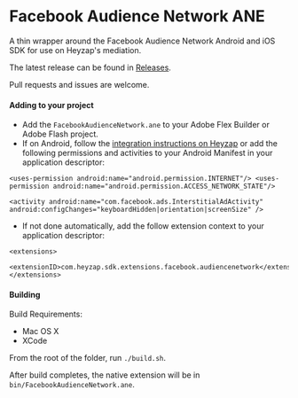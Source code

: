 # Facebook Audience Network ANE

A thin wrapper around the Facebook Audience Network Android and iOS SDK for use on Heyzap's mediation.

The latest release can be found in [Releases](https://github.com/Heyzap/facebook-audience-network-ane/releases).

Pull requests and issues are welcome.

#### Adding to your project

* Add the `FacebookAudienceNetwork.ane` to your Adobe Flex Builder or Adobe Flash project.
* If on Android, follow the [integration instructions on Heyzap](https://developers.heyzap.com/docs/ane_setup_and_requirements#unityads#facebook-audience-network) or add the following permissions and activities to your Android Manifest in your application descriptor:
 
`<uses-permission android:name="android.permission.INTERNET"/>
  <uses-permission android:name="android.permission.ACCESS_NETWORK_STATE"/>`

`<activity android:name="com.facebook.ads.InterstitialAdActivity" android:configChanges="keyboardHidden|orientation|screenSize" />`

* If not done automatically, add the follow extension context to your application descriptor:
```
<extensions>
    <extensionID>com.heyzap.sdk.extensions.facebook.audiencenetwork</extensionID>
</extensions>
```

#### Building

Build Requirements:
* Mac OS X
* XCode

From the root of the folder, run `./build.sh`.

After build completes, the native extension will be in `bin/FacebookAudienceNetwork.ane`.
